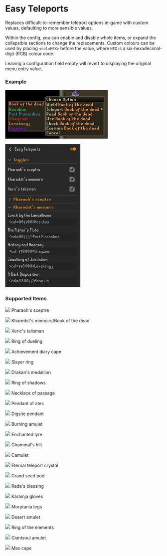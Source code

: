 # Easy Teleports

Replaces difficult-to-remember teleport options in-game
with custom values, defaulting to more sensible values.

Within the config, you can enable and disable whole items,
or expand the collapsible sections to change the replacements.
Custom colours can be used by placing `<col=HEX>` before the value,
where `HEX` is a six-hexadecimal-digit (RGB) colour code.

Leaving a configuration field empty will revert to displaying the original menu entry value. 

### Example

![README_BOTD.png](img/README_BOTD.png)

![img.png](img/README_config.png)

### Supported Items

![](https://static.runelite.net/cache/item/icon/9044.png) Pharaoh's sceptre

![](https://static.runelite.net/cache/item/icon/25818.png) Kharedst's memoirs/Book of the dead

![](https://static.runelite.net/cache/item/icon/13393.png) Xeric's talisman

![](https://static.runelite.net/cache/item/icon/2552.png) Ring of dueling

![](https://static.runelite.net/cache/item/icon/13069.png) Achievement diary cape

![](https://static.runelite.net/cache/item/icon/21268.png) Slayer ring

![](https://static.runelite.net/cache/item/icon/22400.png) Drakan's medallion

![](https://static.runelite.net/cache/item/icon/28327.png) Ring of shadows

![](https://static.runelite.net/cache/item/icon/21146.png) Necklace of passage

![](https://static.runelite.net/cache/item/icon/29893.png) Pendant of ates

![](https://static.runelite.net/cache/item/icon/11194.png) Digsite pendant

![](https://static.runelite.net/cache/item/icon/21166.png) Burning amulet

![](https://static.runelite.net/cache/item/icon/23458.png) Enchanted lyre

![](https://static.runelite.net/cache/item/icon/25936.png) Ghommal's hilt

![](https://static.runelite.net/cache/item/icon/6707.png) Camulet

![](https://static.runelite.net/cache/item/icon/23946.png) Eternal teleport crystal

![](https://static.runelite.net/cache/item/icon/9469.png) Grand seed pod

![](https://static.runelite.net/cache/item/icon/22947.png) Rada's blessing

![](https://static.runelite.net/cache/item/icon/13103.png) Karamja gloves

![](https://static.runelite.net/cache/item/icon/13115.png) Morytania legs

![](https://static.runelite.net/cache/item/icon/13136.png) Desert amulet

![](https://static.runelite.net/cache/item/icon/26818.png) Ring of the elements

![](https://static.runelite.net/cache/item/icon/30638.png) Giantsoul amulet

![](https://static.runelite.net/cache/item/icon/13280.png) Max cape


